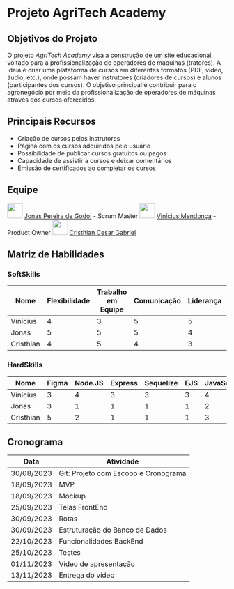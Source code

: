 # Projeto AgriTech Academy

## Objetivos do Projeto

O projeto *AgriTech Academy* visa a construção de um site educacional voltado para a profissionalização de operadores de máquinas (tratores). A ideia é criar uma plataforma de cursos em diferentes formatos (PDF, vídeo, áudio, etc.), onde possam haver instrutores (criadores de cursos) e alunos (participantes dos cursos). O objetivo principal é contribuir para o agronegócio por meio da profissionalização de operadores de máquinas através dos cursos oferecidos.

## Principais Recursos

- Criação de cursos pelos instrutores
- Página com os cursos adquiridos pelo usuário
- Possibilidade de publicar cursos gratuitos ou pagos
- Capacidade de assistir a cursos e deixar comentários
- Emissão de certificados ao completar os cursos

## Equipe

<img src="https://avatars.githubusercontent.com/u/101424784?v=4" height="35px"> [Jonas Pereira de Godoi](https://github.com/TonhoJonas) - Scrum Master
<img src="https://avatars.githubusercontent.com/u/100449058?v=4" height="35px"> [Vinícius Mendonça](https://github.com/ViniciusMendonca12) - Product Owner
<img src="https://avatars.githubusercontent.com/u/117932713?v=4" height="35px"> [Cristhian Cesar Gabriel](https://github.com/AlekiBr)

## Matriz de Habilidades

### SoftSkills

| Nome      | Flexibilidade | Trabalho em Equipe | Comunicação | Liderança | Autonomia | Relacionamento Interpessoal | Motivação |
|-----------|---------------|--------------------|-------------|-----------|-----------|----------------------------|-----------|
| Vinícius  | 4             | 3                  | 5           | 5         | 4         | 5                          | 4         |
| Jonas     | 5             | 5                  | 5           | 4         | 3         | 5                          | 4         |
| Cristhian | 4             | 5                  | 4           | 3         | 4         | 4                          | 4         |

### HardSkills

| Nome      | Figma | Node.JS | Express | Sequelize | EJS | JavaScript | HTML | CSS | MYSQL | BOOTSTRAP |
|-----------|-------|---------|---------|-----------|-----|------------|------|-----|-------|-----------|
| Vinícius  | 3     | 4       | 3       | 3         | 3   | 4          | 4    | 4   | 4     | 3         |
| Jonas     | 3     | 1       | 1       | 1         | 1   | 2          | 4    | 3   | 5     | 4         |
| Cristhian | 5     | 2       | 1       | 1         | 1   | 3          | 4    | 4   | 4     | 3         |

## Cronograma

| Data       | Atividade                             |
|------------|---------------------------------------|
| 30/08/2023 | Git: Projeto com Escopo e Cronograma |
| 18/09/2023 | MVP                                   |
| 18/09/2023 | Mockup                                |
| 25/09/2023 | Telas FrontEnd                        |
| 30/09/2023 | Rotas                                 |
| 30/09/2023 | Estruturação do Banco de Dados        |
| 22/10/2023 | Funcionalidades BackEnd               |
| 25/10/2023 | Testes                                |
| 01/11/2023 | Vídeo de apresentação                |
| 13/11/2023 | Entrega do vídeo                      |
